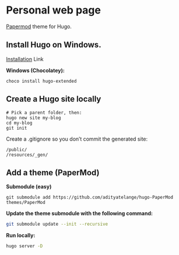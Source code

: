 # Personal web page

[Papermod](https://github.com/adityatelange/hugo-PaperMod) theme for Hugo.

## Install Hugo on Windows.
[Installation](https://gohugo.io/installation/windows) Link

**Windows (Chocolatey):**
```
choco install hugo-extended
```
## Create a Hugo site locally
```
# Pick a parent folder, then:
hugo new site my-blog
cd my-blog
git init
```
Create a .gitignore so you don’t commit the generated site:
```
/public/
/resources/_gen/
```
## Add a theme (PaperMod)

**Submodule (easy)**
```
git submodule add https://github.com/adityatelange/hugo-PaperMod themes/PaperMod
```

**Update the theme submodule with the following command:**

```sh
git submodule update --init --recursive
```

**Run locally:**

```sh
hugo server -D
```

